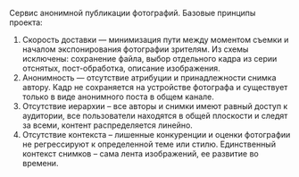 Сервис анонимной публикации фотографий.
Базовые принципы проекта:

1. Скорость доставки — минимизация пути между моментом съемки и началом экспонирования фотографии зрителям. Из схемы исключены: сохранение файла, выбор отдельного кадра из серии отснятых, пост-обработка, описание изображения.
2. Анонимность — отсутствие атрибуции и принадлежности снимка автору. Кадр не сохраняется на устройстве фотографа и существует только в виде анонимного поста в общем канале.
3. Отсутствие иерархии – все авторы и снимки имеют равный доступ к аудитории, все пользователи находятся в общей плоскости и следят за всеми, контент распределяется линейно.
4. Отсутствие контекста – лишенные конкуренции и оценки фотографии не регрессируют к определенной теме или стилю. Единственный контекст снимков – сама лента изображений, ее развитие во времени.
